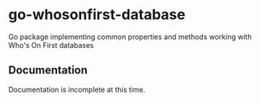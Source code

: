 # go-whosonfirst-database

Go package implementing common properties and methods working with Who's On First databases

## Documentation

Documentation is incomplete at this time.

